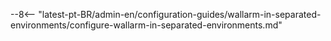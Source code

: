 --8<-- "latest-pt-BR/admin-en/configuration-guides/wallarm-in-separated-environments/configure-wallarm-in-separated-environments.md"

